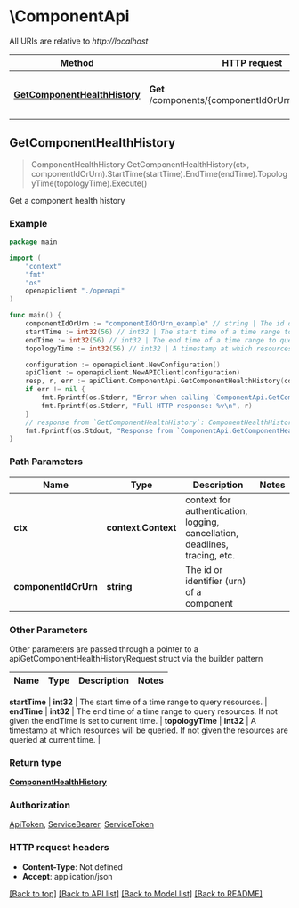 # \ComponentApi

All URIs are relative to *http://localhost*

Method | HTTP request | Description
------------- | ------------- | -------------
[**GetComponentHealthHistory**](ComponentApi.md#GetComponentHealthHistory) | **Get** /components/{componentIdOrUrn}/healthHistory | Get a component health history



## GetComponentHealthHistory

> ComponentHealthHistory GetComponentHealthHistory(ctx, componentIdOrUrn).StartTime(startTime).EndTime(endTime).TopologyTime(topologyTime).Execute()

Get a component health history



### Example

```go
package main

import (
    "context"
    "fmt"
    "os"
    openapiclient "./openapi"
)

func main() {
    componentIdOrUrn := "componentIdOrUrn_example" // string | The id or identifier (urn) of a component
    startTime := int32(56) // int32 | The start time of a time range to query resources.
    endTime := int32(56) // int32 | The end time of a time range to query resources. If not given the endTime is set to current time. (optional)
    topologyTime := int32(56) // int32 | A timestamp at which resources will be queried. If not given the resources are queried at current time. (optional)

    configuration := openapiclient.NewConfiguration()
    apiClient := openapiclient.NewAPIClient(configuration)
    resp, r, err := apiClient.ComponentApi.GetComponentHealthHistory(context.Background(), componentIdOrUrn).StartTime(startTime).EndTime(endTime).TopologyTime(topologyTime).Execute()
    if err != nil {
        fmt.Fprintf(os.Stderr, "Error when calling `ComponentApi.GetComponentHealthHistory``: %v\n", err)
        fmt.Fprintf(os.Stderr, "Full HTTP response: %v\n", r)
    }
    // response from `GetComponentHealthHistory`: ComponentHealthHistory
    fmt.Fprintf(os.Stdout, "Response from `ComponentApi.GetComponentHealthHistory`: %v\n", resp)
}
```

### Path Parameters


Name | Type | Description  | Notes
------------- | ------------- | ------------- | -------------
**ctx** | **context.Context** | context for authentication, logging, cancellation, deadlines, tracing, etc.
**componentIdOrUrn** | **string** | The id or identifier (urn) of a component | 

### Other Parameters

Other parameters are passed through a pointer to a apiGetComponentHealthHistoryRequest struct via the builder pattern


Name | Type | Description  | Notes
------------- | ------------- | ------------- | -------------

 **startTime** | **int32** | The start time of a time range to query resources. | 
 **endTime** | **int32** | The end time of a time range to query resources. If not given the endTime is set to current time. | 
 **topologyTime** | **int32** | A timestamp at which resources will be queried. If not given the resources are queried at current time. | 

### Return type

[**ComponentHealthHistory**](ComponentHealthHistory.md)

### Authorization

[ApiToken](../README.md#ApiToken), [ServiceBearer](../README.md#ServiceBearer), [ServiceToken](../README.md#ServiceToken)

### HTTP request headers

- **Content-Type**: Not defined
- **Accept**: application/json

[[Back to top]](#) [[Back to API list]](../README.md#documentation-for-api-endpoints)
[[Back to Model list]](../README.md#documentation-for-models)
[[Back to README]](../README.md)

